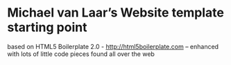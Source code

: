# Michael van Laar’s Website template starting point

based on HTML5 Boilerplate 2.0 - http://html5boilerplate.com – enhanced with lots of little code pieces found all over the web
